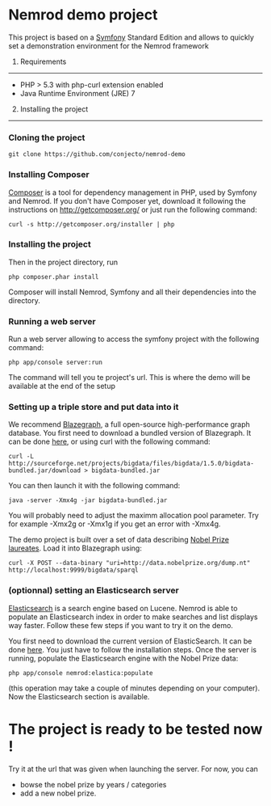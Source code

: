 Nemrod demo project
========================

This project is based on a [Symfony][1] Standard Edition and allows to quickly set a demonstration environment for the
Nemrod framework

1) Requirements
----------------------------------

- PHP > 5.3 with php-curl extension enabled
- Java Runtime Environment (JRE) 7

2) Installing the project
----------------------------------

### Cloning the project

    git clone https://github.com/conjecto/nemrod-demo

### Installing Composer

[Composer][2] is a tool for dependency management in PHP, used by Symfony and Nemrod.
If you don't have Composer yet, download it following the instructions on
http://getcomposer.org/ or just run the following command:

    curl -s http://getcomposer.org/installer | php

### Installing the project

Then in the project directory, run

    php composer.phar install

Composer will install Nemrod, Symfony and all their dependencies into the directory.

### Running a web server

Run a web server allowing to access the symfony project with the following command:

    php app/console server:run
    
The command will tell you te project's url. This is where the demo will be available at the end of the setup

### Setting up a triple store and put data into it

We recommend [Blazegraph][3], a full open-source high-performance graph database. You first need to download a bundled version of Blazegraph. It can be done [here][5], or using curl with the following command:

    curl -L http://sourceforge.net/projects/bigdata/files/bigdata/1.5.0/bigdata-bundled.jar/download > bigdata-bundled.jar

You can then launch it with the following command:

    java -server -Xmx4g -jar bigdata-bundled.jar
    
You will probably need to adjust the maximm allocation pool parameter. Try for example -Xmx2g or -Xmx1g if you get an error with -Xmx4g. 

The demo project is built over a set of data describing [Nobel Prize laureates][4]. Load it into Blazegraph using:

    curl -X POST --data-binary "uri=http://data.nobelprize.org/dump.nt" http://localhost:9999/bigdata/sparql

### (optionnal) setting an Elasticsearch server

[Elasticsearch][6] is a search engine based on Lucene. Nemrod is able to populate an Elasticsearch index in order to make searches 
and list displays way faster. Follow these few steps if you want to try it on the demo.

You first need to download the current version of ElasticSearch. It can be done [here](https://www.elastic.co/downloads/elasticsearch). You just have to follow
the installation steps. Once the server is running, populate the Elasticsearch engine with the Nobel Prize data:

    php app/console nemrod:elastica:populate

(this operation may take a couple of minutes depending on your computer). Now the Elasticsearch section is available.

# The project is ready to be tested now !

Try it at the url that was given when launching the server. For now, you can
 
 - bowse the nobel prize by years / categories
 - add a new nobel prize.


[1]: http://symfony.com/doc/2.4/book/installation.html
[2]: http://getcomposer.org/
[3]: http://www.blazegraph.com/
[4]: http://datahub.io/dataset/nobelprizes
[5]: http://sourceforge.net/projects/bigdata/files/bigdata/1.5.0/bigdata-bundled.jar/download
[6]: https://www.elastic.co/products/elasticsearch
